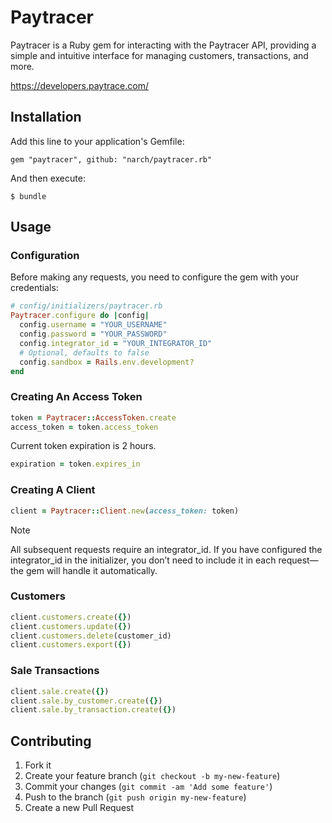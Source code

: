# Paytracer

Paytracer is a Ruby gem for interacting with the Paytracer API, providing a simple and intuitive interface for managing customers, transactions, and more.

https://developers.paytrace.com/

## Installation

Add this line to your application's Gemfile:

    gem "paytracer", github: "narch/paytracer.rb"

And then execute:

    $ bundle

## Usage

### Configuration

Before making any requests, you need to configure the gem with your credentials:

```ruby
# config/initializers/paytracer.rb
Paytracer.configure do |config|
  config.username = "YOUR_USERNAME"
  config.password = "YOUR_PASSWORD"
  config.integrator_id = "YOUR_INTEGRATOR_ID"
  # Optional, defaults to false
  config.sandbox = Rails.env.development?
end
```

### Creating An Access Token

```ruby
token = Paytracer::AccessToken.create
access_token = token.access_token
```

Current token expiration is 2 hours.

```ruby
expiration = token.expires_in
```

### Creating A Client

```ruby
client = Paytracer::Client.new(access_token: token)
```

>[!NOTE]
> All subsequent requests require an integrator_id. If you have configured the integrator_id in the initializer, you don’t need to include it in each request—the gem will handle it automatically.

### Customers

```ruby
client.customers.create({})
client.customers.update({})
client.customers.delete(customer_id)
client.customers.export({})
```

### Sale Transactions

```ruby
client.sale.create({})
client.sale.by_customer.create({})
client.sale.by_transaction.create({})
```

## Contributing

1. Fork it
2. Create your feature branch (`git checkout -b my-new-feature`)
3. Commit your changes (`git commit -am 'Add some feature'`)
4. Push to the branch (`git push origin my-new-feature`)
5. Create a new Pull Request
